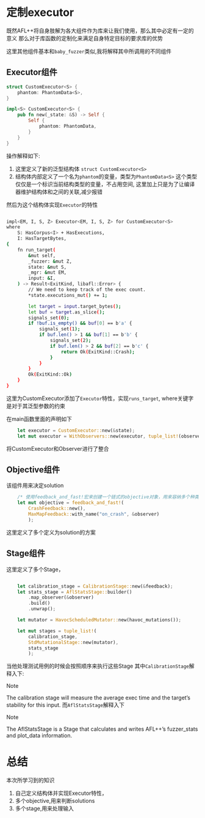 # 定制executor
既然AFL++将自身肢解为各大组件作为库来让我们使用，那么其中必定有一定的意义
那么对于库函数的定制化来满足自身特定目标的要求库的优势

这里其他组件基本和`baby_fuzzer`类似,我将解释其中所调用的不同组件


## Executor组件



```rust
struct CustomExecutor<S> {
    phantom: PhantomData<S>,
}

impl<S> CustomExecutor<S> {
    pub fn new(_state: &S) -> Self {
        Self {
            phantom: PhantomData,
        }
    }
}
```

操作解释如下:

1. 这里定义了新的泛型结构体 `struct CustomExecutor<S>` 
2. 结构体内部定义了一个名为`phantom`的变量，类型为`PhantomData<S>`
这个类型仅仅是一个标识当前结构类型的变量，不占用空间,
这里加上只是为了让编译器维护结构体和<T>之间的关联,减少报错

然后为这个结构体实现`Executor`的特性
```sh

impl<EM, I, S, Z> Executor<EM, I, S, Z> for CustomExecutor<S>
where
    S: HasCorpus<I> + HasExecutions,
    I: HasTargetBytes,
{
    fn run_target(
        &mut self,
        _fuzzer: &mut Z,
        state: &mut S,
        _mgr: &mut EM,
        input: &I,
    ) -> Result<ExitKind, libafl::Error> {
        // We need to keep track of the exec count.
        *state.executions_mut() += 1;

        let target = input.target_bytes();  
        let buf = target.as_slice();
        signals_set(0);
        if !buf.is_empty() && buf[0] == b'a' {
            signals_set(1);
            if buf.len() > 1 && buf[1] == b'b' {
                signals_set(2);
                if buf.len() > 2 && buf[2] == b'c' {
                    return Ok(ExitKind::Crash);
                }
            }
        }
        Ok(ExitKind::Ok)
    }
}
```
这里为CustomExecutor添加了`Executor`特性，实现`runs_target`,
where关键字是对于其泛型参数的约束

在main函数里面的声明如下
```rust
    let executor = CustomExecutor::new(&state);
    let mut executor = WithObservers::new(executor, tuple_list!(observer));
```
将CustomExecutor和Observer进行了整合



## Objective组件
该组件用来决定solution
```rust
    /* 使用feedback_and_fast!宏来创建一个链式的objective对象，用来容纳多个种类的observer */
    let mut objective = feedback_and_fast!(
        CrashFeedback::new(),
        MaxMapFeedback::with_name("on_crash", &observer)
        );

```
这里定义了多个定义为solution的方案



## Stage组件
这里定义了多个Stage，
```rust

    let calibration_stage = CalibrationStage::new(&feedback);
    let stats_stage = AflStatsStage::builder()
        .map_observer(&observer)
        .build()
        .unwrap();

    let mutator = HavocScheduledMutator::new(havoc_mutations());

    let mut stages = tuple_list!(
        calibration_stage,
        StdMutationalStage::new(mutator),
        stats_stage
        );
```

当他处理测试用例的时候会按照顺序来执行这些Stage
其中`CalibrationStage`解释入下:
> [!NOTE]
> The calibration stage will measure the average exec time and the target’s stability for this input.
而`AflStatsStage`解释入下

> [!NOTE]
> The AflStatsStage is a Stage that calculates and writes AFL++’s fuzzer_stats and plot_data information.


# 总结
本次所学习到的知识
1. 自己定义结构体并实现Executor特性，
2. 多个objective,用来判断solutions
3. 多个stage,用来处理输入




